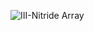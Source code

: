 ![III-Nitride Array](https://user-images.githubusercontent.com/126042613/220578207-eae9fcb5-8537-470e-a491-2ab346175dd9.png)
